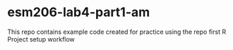 # esm206-lab4-part1-am
This repo contains example code created for practice using the repo first R Project setup workflow
